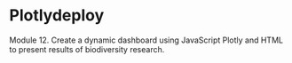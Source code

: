 # Plotlydeploy
Module 12. Create a dynamic dashboard using JavaScript Plotly and HTML to present results of biodiversity research.
